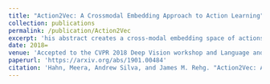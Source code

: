 ```yaml
---
title: "Action2Vec: A Crossmodal Embedding Approach to Action Learning"
collection: publications
permalink: /publication/Action2Vec
excerpt: 'his abstract creates a cross-modal embedding space of actions in videos and verbs.'
date: 2018=
venue: 'Accepted to the CVPR 2018 Deep Vision workshop and Language and Vision workshop  and submitted to BMVC 2018. '
paperurl: 'https://arxiv.org/abs/1901.00484'
citation: 'Hahn, Meera, Andrew Silva, and James M. Rehg. "Action2Vec: A Crossmodal Embedding Approach to Action Learning." arXiv preprint arXiv:1901.00484 (2019).'
---
```

